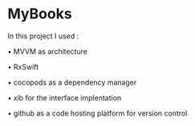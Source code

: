 # MyBooks
In this project I used :

• MVVM as architecture

• RxSwift

• cocopods as a dependency manager

• xib for the interface implentation

• github as a code hosting platform for version control
